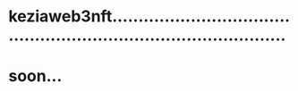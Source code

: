 # keziaweb3nft.......................................................................................
# soon...
